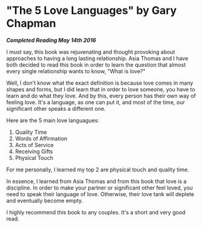 # "The 5 Love Languages" by Gary Chapman

***Completed Reading May 14th 2016***

I must say, this book was rejuvenating and thought provoking about approaches to having a long lasting relationship. Asia Thomas and I have both decided to read this book in order to learn the question that almost every single relationship wants to know, "What is love?"

Well, I don't know what the exact definition is because love comes in many shapes and forms, but I did learn that in order to love someone, you have to learn and do what they love. And by this, every person has their own way of feeling love. It's a language, as one can put it, and most of the time, our significant other speaks a different one.

Here are the 5 main love languagues:
1. Quality Time
2. Words of Affirmation
3. Acts of Service
4. Receiving Gifts
5. Physical Touch

For me personally, I learned my top 2 are physical touch and quality time.

In essence, I learned from Asia Thomas and from this book that love is a discipline. In order to make your partner or significant other feel loved, you need to speak their language of love. Otherwise, their love tank will deplete and eventually become empty.

I highly recommend this book to any couples. It's a short and very good read.
